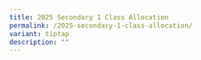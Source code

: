 ```yaml
---
title: 2025 Secondary 1 Class Allocation
permalink: /2025-secondary-1-class-allocation/
variant: tiptap
description: ""
---
```

